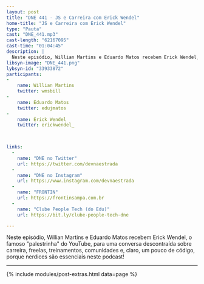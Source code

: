 ```yaml
---
layout: post
title: "DNE 441 - JS e Carreira com Erick Wendel"
home-title: "JS e Carreira com Erick Wendel"
type: "Pauta"
cast: "DNE_441.mp3"
cast-length: "62167095"
cast-time: "01:04:45"
description: |
  Neste episódio, Willian Martins e Eduardo Matos recebem Erick Wendel, o famoso "palestrinha" do YouTube, para uma conversa descontraída sobre carreira, freelas, treinamentos, comunidades e, claro, um pouco de código, porque nerdices são essenciais neste podcast!
libsyn-image: "DNE_441.png"
lybsyn-id: "33933872"
participants:
-
    name: Willian Martins
    twitter: wmsbill
-
    name: Eduardo Matos
    twitter: edujmatos
-
    name: Erick Wendel
    twitter: erickwendel_


    
links:
  -
    name: "DNE no Twitter"
    url: https://twitter.com/devnaestrada
  -
    name: "DNE no Instagram"
    url: https://www.instagram.com/devnaestrada
  -
    name: "FRONTIN"
    url: https://frontinsampa.com.br
  -
    name: "Clube People Tech (do Edu)"
    url: https://bit.ly/clube-people-tech-dne 

---
```


 Neste episódio, Willian Martins e Eduardo Matos recebem Erick Wendel, o famoso "palestrinha" do YouTube, para uma conversa descontraída sobre carreira, freelas, treinamentos, comunidades e, claro, um pouco de código, porque nerdices são essenciais neste podcast!
  
---

{% include modules/post-extras.html data=page %}
